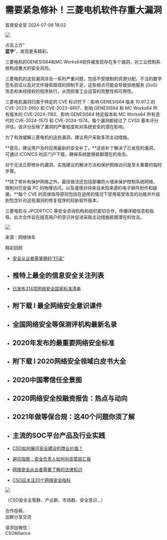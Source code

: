 #  需要紧急修补！三菱电机软件存重大漏洞   
 首席安全官   2024-07-06 18:02  
  
![](https://mmbiz.qpic.cn/mmbiz_gif/U5H18AI6dic6lh1icDfcLh4Ry4OMxLSng9MKJyhMHXXduVqrxh698icU4HdvvwB0ndPicnegUdic1lFwAjKYldvTfJA/640?wx_fmt=gif "")  
  
点击上方“  
**蓝字**”，发现更多精彩。  
  
三菱电机的GENESIS64和MC Works64软件被发现存在多个漏洞，对工业控制系统构成重大的安全风险。   
  
  
三菱电机的这些漏洞涉及一系列严重问题，包括不受限制的资源分配、不当的数字签名验证以及对文件搜索路径的控制不足。这些弱点可能会导致拒绝服务 (DoS) 攻击和未经授权的程序执行，从而损害工业运营的完整性和可用性。   
  
  
三菱电机漏洞归类于特定的 CVE 标识符下：影响 GENESIS64 版本 10.97.2 的 CVE-2023-2650 和 CVE-2023-4807、影响 GENESIS64 和 MC Works64 所有版本的 CVE-2024-1182、影响 GENESIS64 特定版本和 MC Works64 所有迭代的 CVE-2024-1573 和 CVE-2024-1574。每个漏洞都经过了 CVSS 基本评分评估，该评分反映了漏洞的严重程度和对系统安全的潜在影响。  
  
  
为了有效缓解三菱电机的这些漏洞，建议用户采取多项主动措施。  
  
**首先，建议用户及时应用最新的安全补丁。**这些补丁解决了已发现的漏洞，可通过 ICONICS 社区门户下载，确保系统能够抵御潜在的攻击。   
  
  
对于无法立即修补的漏洞，实施建议的解决方法和保护网络访问是至关重要的临时步骤。  
  
  
**除了修补和保护网络之外，最佳做法还包括部署防火墙来保护控制系统网络、限制对已安装 PC 的物理访问，以及谨慎对待来自未知来源的电子邮件附件和链接。**每个 CVE 的具体指导原则包括在适用的情况下禁用易受攻击的功能并升级到包含针对这些漏洞的修复程序的较新软件版本。   
  
  
三菱电机与 JPCERT/CC 等安全咨询机构和组织密切合作，传播详细信息和指导。此次合作旨在提高用户的意识并促进采取主动措施抵御潜在的攻击。  
  
![](https://mmbiz.qpic.cn/mmbiz_jpg/U5H18AI6dic5gj8l8A6kPxIfU0pENb0qWUKibMIIGynC6BQJFY1XLkxO6sSldGic8YJSBWNjcqLHbJ1yIZTlDQqXg/640?wx_fmt=webp&from=appmsg "")  
  
  
来源：网络快车  
  
精彩回顾  
- [安全从业者需掌握的“行话”](http://mp.weixin.qq.com/s?__biz=MzA4NDA3ODc3OQ==&mid=3045893009&idx=2&sn=65cf14264ee0a7e808bc41a26b411248&chksm=af94ba4598e33353368ff32a625dad88257b6b5e1f6900edabca15ec2feecb1f61c7ba02114a&scene=21#wechat_redirect)  
  
  
- ## 推特上最全的信息安全关注列表  
  
- [已发布314项网络安全国家标准清单](http://mp.weixin.qq.com/s?__biz=MzA4NDA3ODc3OQ==&mid=3045892472&idx=1&sn=3c33bb824f48ff1af6c5080f64aaad2c&chksm=af94b8ac98e331ba9d89b157828fccf3a148a23150b9d0f768eb89d4b9bbe67e8522a0ae74e9&scene=21#wechat_redirect)  
  
  
- ## 附下载 l 最全网络安全意识课件  
  
- ## 全国网络安全等保测评机构最新名录  
  
- ## 2020年发布的最重要网络安全标准  
  
- ## 附下载 I 2020网络安全领域白皮书大全  
  
- ## 2020中国零信任全景图  
  
- ## 2020网络安全投融资报告：热点与动向  
  
- ## 2021年做等保合规：这40个问题你须了解  
  
- ## 主流的SOC平台产品及行业实践  
  
- [CSO如何展示安全建设的商业价值？](http://mp.weixin.qq.com/s?__biz=MzA4NDA3ODc3OQ==&mid=3045893020&idx=1&sn=f183d7e3a18a5698aaa8d7b81139c879&chksm=af94ba4898e3335e19032af27fb815e5352140d40cd1b9c032ebbaeaf7318441cdec5da08efb&scene=21#wechat_redirect)  
  
  
- [避坑指南：安全负责人如何向高管层汇报](http://mp.weixin.qq.com/s?__biz=MzA4NDA3ODc3OQ==&mid=3045892790&idx=2&sn=b3d22b5d38f32b9aa29626d12db90930&chksm=af94bb6298e33274903d62cbe0d284db6e7e24c872052da1216eef022a676a2658a0569bff9e&scene=21#wechat_redirect)  
  
  
- [网络安全从业者需要了解的法律知识](http://mp.weixin.qq.com/s?__biz=MzA4NDA3ODc3OQ==&mid=3045893476&idx=1&sn=08f54e43ec3ddc2631ecd60370474379&chksm=af94bcb098e335a68e90b92afa8ad630b33ac2059ad440bfb6a38285bd9f13d434a3091ab08d&scene=21#wechat_redirect)  
  
  
- [CSO应关注20个网络安全指标](http://mp.weixin.qq.com/s?__biz=MzA4NDA3ODc3OQ==&mid=3045893314&idx=1&sn=d694848112fff27f3da268cb45f48000&chksm=af94bd1698e334001f8f2cafbe935a3277a3273b9fadb4e40a9f1ab17ca4046918ffd08f63d2&scene=21#wechat_redirect)  
  
  
![](https://mmbiz.qpic.cn/mmbiz_jpg/U5H18AI6dic510wmdiaLrWyTxia5Yy7pibwz4bBO0BUibSibqic8jMDXXBkYhicrPNcxnDn93Nic4qAnAsMUa2ZgBqJv0GA/640?wx_fmt=jpeg "")  
  
（CSO安全主管群、产业群、市场群、安全意识...）  
  
合作投稿，  
加群分享交流  
  
请添加微信：  
CSOAlliance  
  
